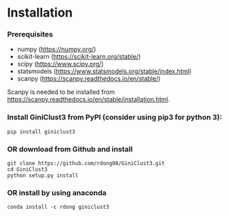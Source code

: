 # Installation

### Prerequisites
* numpy (<https://numpy.org/>)
* scikit-learn (<https://scikit-learn.org/stable/>)
* scipy (<https://www.scipy.org/>)
* statsmodels (<https://www.statsmodels.org/stable/index.html>)
* scanpy (<https://scanpy.readthedocs.io/en/stable/>) 

Scanpy is needed to be installed from <https://scanpy.readthedocs.io/en/stable/installation.html>.


### Install GiniClust3 from PyPI (consider using pip3 for python 3):

    pip install giniclust3
    
### OR download from Github and install

    git clone https://github.com/rdong08/GiniClust3.git
    cd GiniClust3
    python setup.py install
    
### OR install by using anaconda

    conda install -c rdong giniclust3

